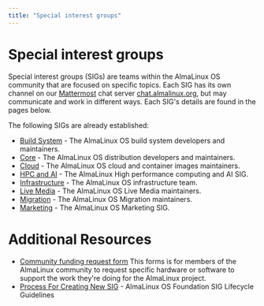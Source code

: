 ```yaml
---
title: "Special interest groups"
---
```


# Special interest groups

Special interest groups (SIGs) are teams within the AlmaLinux OS community that are focused on specific topics. Each SIG has its own channel on our [Mattermost](https://mattermost.com/) chat server [chat.almalinux.org](https://chat.almalinux.org/), but may communicate and work in different ways. Each SIG's details are found in the pages below. 

The following SIGs are already established:

* [Build System](/sigs/Build-System) - The AlmaLinux OS build system developers and maintainers.
* [Core](/sigs/Core) - The AlmaLinux OS distribution developers and maintainers.
* [Cloud](/sigs/Cloud) - The AlmaLinux OS cloud and container images maintainers.
* [HPC and AI](/sigs/HPCandAI) - The AlmaLinux High performance computing and AI SIG.
* [Infrastructure](/sigs/Infrastructure) - The AlmaLinux OS infrastructure team.
* [Live Media](/sigs/LiveMedia) - The AlmaLinux OS Live Media maintainers.
* [Migration](/sigs/Migration) - The AlmaLinux OS Migration maintainers.
* [Marketing](/sigs/Marketing) - The AlmaLinux OS Marketing SIG.


# Additional Resources

* [Community funding request form](https://forms.gle/tpoJUKPLGy3tY3DH9)
This forms is for members of the AlmaLinux community to request specific hardware or software to support the work they're doing for the AlmaLinux project.
* [Process For Creating New SIG](/sigs/ProcessForCreatingNewSIG) - AlmaLinux OS Foundation SIG Lifecycle Guidelines
